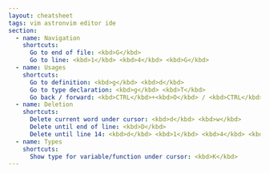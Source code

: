 ```yaml
---
layout: cheatsheet
tags: vim astronvim editor ide
section:
  - name: Navigation
    shortcuts:
      Go to end of file: <kbd>G</kbd>
      Go to line: <kbd>1</kbd> <kbd>4</kbd> <kbd>G</kbd>
  - name: Usages
    shortcuts:
      Go to definition: <kbd>g</kbd> <kbd>d</kbd>
      Go to type declaration: <kbd>g</kbd> <kbd>T</kbd>
      Go back / forward: <kbd>CTRL</kbd>+<kbd>O</kbd> / <kbd>CTRL</kbd>+<kbd>I</kbd>
  - name: Deletion
    shortcuts:
      Delete current word under cursor: <kbd>d</kbd> <kbd>w</kbd>
      Delete until end of line: <kbd>D</kbd>
      Delete until line 14: <kbd>d</kbd> <kbd>1</kbd> <kbd>4</kbd> <kbd>G</kbd>
  - name: Types
    shortcuts:
      Show type for variable/function under cursor: <kbd>K</kbd>
---
```

